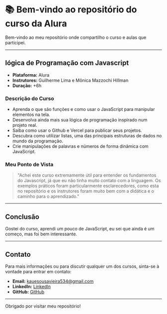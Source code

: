 # 📚 Bem-vindo ao repositório do curso da Alura 

Bem-vindo ao meu repositório onde compartilho o curso e aulas que participei.

---

## lógica de Programação com Javascript

- **Plataforma:** Alura
- **Instrutores:** Guilherme Lima e Mônica Mazzochi Hillman
- **Duração:** +6h

### Descrição do Curso

- Aprenda o que são funções e como usar o JavaScript para manipular elementos na tela.
- Desenvolva ainda mais sua lógica de programação inspirado num projeto real.
- Saiba como usar o Github e Vercel para publicar seus projetos.
- Descubra como utilizar listas, uma das principais estruturas de dados no mundo da programação.
- Crie manipulações de palavras e números de forma dinâmica com JavaScript.

### Meu Ponto de Vista

> "Achei este curso extremamente útil para entender os fundamentos do Javascript, já que eu não tinha muito contato com a linguagem. Os exemplos práticos foram particularmente esclarecedores, como esta no repositório e os instrutores foram muito bem com a didática e o caminho para o aprendizado."

---

## Conclusão

Gostei do curso, aprendi um pouco de JavaScript, eu sei que ainda é um começo, mas foi bem interessante.

---

## Contato

Para mais informações ou para discutir qualquer um dos cursos, sinta-se à vontade para entrar em contato:

- **Email:** [kauesousavieira534@gmail.com](mailto:kauesousavieira534@gmail.com)
- **LinkedIn:** [LinkedIn](https://www.linkedin.com/in/kaue-sousa-vieira/)
- **GitHub:** [GitHub](https://github.com/kauesv)

---

Obrigado por visitar meu repositório!
